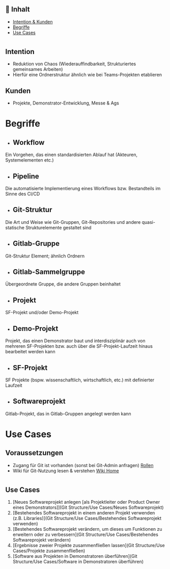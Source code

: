 ## 📝 Inhalt
- [Intention & Kunden](#intention)
- [Begriffe](#begriffe)
- [Use Cases](#Use_Cases)

#

## Intention <a name = "intention"></a>

- Reduktion von Chaos (Wiederauffindbarkeit, Strukturiertes gemeinsames Arbeiten)
- Hierfür eine Ordnerstruktur ähnlich wie bei Teams-Projekten etablieren
 
## Kunden
- Projekte, Demonstrator-Entwicklung, Messe & Ags
 
#
# Begriffe <a name = "begriffe"></a>

- ## Workflow
Ein Vorgehen, das einen standardisierten Ablauf hat (Akteuren, Systemelementen etc.)

- ## Pipeline
Die automatisierte Implementierung eines Workflows bzw. Bestandteils im Sinne des CI/CD

- ## Git-Struktur
Die Art und Weise wie Git-Gruppen, Git-Repositories und andere quasi-statische Strukturelemente gestaltet sind

- ## Gitlab-Gruppe
Git-Struktur Element; ähnlich Ordnern

- ## Gitlab-Sammelgruppe
Übergeordnete Gruppe, die andere Gruppen beinhaltet

- ## Projekt
SF-Projekt und/oder Demo-Projekt

- ## Demo-Projekt
Projekt, das einen Demonstrator baut und interdisziplinär auch von mehreren SF-Projekten bzw. auch über die SF-Projekt-Laufzeit hinaus bearbeitet werden kann

- ## SF-Projekt
SF Projekte (bspw. wissenschaftlich, wirtschaftlich, etc.) mit definierter Laufzeit

- ## Softwareprojekt
Gitlab-Projekt, das in Gitlab-Gruppen angelegt werden kann

#
# Use Cases <a name = "Use_Cases"></a>

## Voraussetzungen
- Zugang für Git ist vorhanden (sonst bei Git-Admin anfragen) [Rollen](https://git.smartfactory.de/a_witton/gitprototypeempty/-/wikis/User%20Roles) 
- Wiki für Git-Nutzung lesen & verstehen [Wiki Home](https://git.smartfactory.de/a_witton/gitprototypeempty/-/wikis/home) 

# 
## Use Cases 
1. [Neues Softwareprojekt anlegen [als Projektleiter oder Product Owner eines Demonstrators]](Git Structure/Use Cases/Neues Softwareprojekt)
2. [Bestehendes Softwareprojekt in einem anderen Projekt verwenden (z.B. Libraries)](Git Structure/Use Cases/Bestehendes Softwareprojekt verwenden)
3. [Bestehendes Softwareprojekt verändern, um dieses um Funktionen zu erweitern oder zu verbessern](Git Structure/Use Cases/Bestehendes Softwareprojekt verändern)
4. [Ergebnisse zweier Projekte zusammenfließen lassen](Git Structure/Use Cases/Projekte zusammenfließen)
5. [Software aus Projekten in Demonstratoren überführen](Git Structure/Use Cases/Software in Demonstratoren überführen)
#
